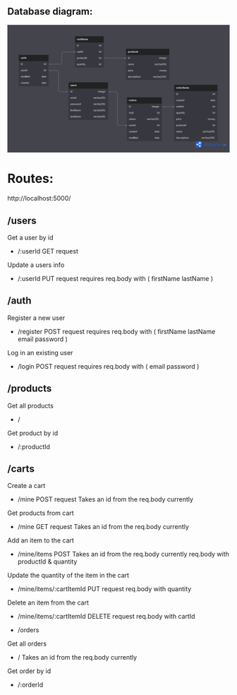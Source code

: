 ## Database diagram:

![Database diagram](https://github.com/owka54/PERN-ecommerce/blob/master/api/resources/db.png)

# Routes:

http://localhost:5000/

## /users
Get a user by id
- /:userId
GET request

Update a users info
- /:userId
PUT request
requires req.body with (
    firstName
    lastName
)

## /auth
Register a new user
- /register
POST request
requires req.body with (
    firstName
    lastName
    email
    password
)

Log in an existing user
- /login
POST request
requires req.body with (
    email
    password
)

## /products

Get all products
- /

Get product by id
- /:productId

## /carts

Create a cart
- /mine
POST request
Takes an id from the req.body currently

Get products from cart
- /mine
GET request
Takes an id from the req.body currently

Add an item to the cart
- /mine/items
POST
Takes an id from the req.body currently
req.body with productId & quantity

Update the quantity of the item in the cart
- /mine/items/:cartItemId
PUT request
req.body with quantity

Delete an item from the cart
- /mine/items/:cartItemId
DELETE request
req.body with cartId

* /orders

Get all orders
- /
Takes an id from the req.body currently

Get order by id
- /:orderId